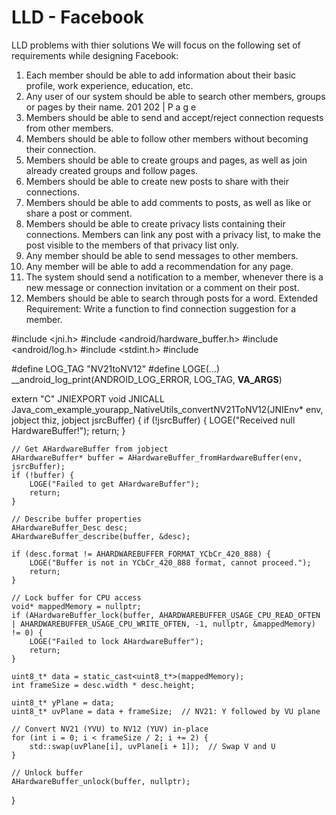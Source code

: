 # LLD - Facebook
LLD problems with thier solutions
We will focus on the following set of requirements while designing Facebook:
1. Each member should be able to add information about their basic profile, work
experience, education, etc.
2. Any user of our system should be able to search other members, groups or pages by
their name.
201
202 | P a g e
3. Members should be able to send and accept/reject connection requests from other
members.
4. Members should be able to follow other members without becoming their connection.
5. Members should be able to create groups and pages, as well as join already created
groups and follow pages.
6. Members should be able to create new posts to share with their connections.
7. Members should be able to add comments to posts, as well as like or share a post or
comment.
8. Members should be able to create privacy lists containing their connections. Members
can link any post with a privacy list, to make the post visible to the members of that
privacy list only.
9. Any member should be able to send messages to other members.
10. Any member will be able to add a recommendation for any page.
11. The system should send a notification to a member, whenever there is a new message
or connection invitation or a comment on their post.
12. Members should be able to search through posts for a word.
Extended Requirement: Write a function to find connection suggestion for a member.


#include <jni.h>
#include <android/hardware_buffer.h>
#include <android/log.h>
#include <stdint.h>
#include <cstring>

#define LOG_TAG "NV21toNV12"
#define LOGE(...) __android_log_print(ANDROID_LOG_ERROR, LOG_TAG, __VA_ARGS__)

extern "C"
JNIEXPORT void JNICALL
Java_com_example_yourapp_NativeUtils_convertNV21ToNV12(JNIEnv* env, jobject thiz, jobject jsrcBuffer) {
    if (!jsrcBuffer) {
        LOGE("Received null HardwareBuffer!");
        return;
    }

    // Get AHardwareBuffer from jobject
    AHardwareBuffer* buffer = AHardwareBuffer_fromHardwareBuffer(env, jsrcBuffer);
    if (!buffer) {
        LOGE("Failed to get AHardwareBuffer");
        return;
    }

    // Describe buffer properties
    AHardwareBuffer_Desc desc;
    AHardwareBuffer_describe(buffer, &desc);

    if (desc.format != AHARDWAREBUFFER_FORMAT_YCbCr_420_888) {
        LOGE("Buffer is not in YCbCr_420_888 format, cannot proceed.");
        return;
    }

    // Lock buffer for CPU access
    void* mappedMemory = nullptr;
    if (AHardwareBuffer_lock(buffer, AHARDWAREBUFFER_USAGE_CPU_READ_OFTEN | AHARDWAREBUFFER_USAGE_CPU_WRITE_OFTEN, -1, nullptr, &mappedMemory) != 0) {
        LOGE("Failed to lock AHardwareBuffer");
        return;
    }

    uint8_t* data = static_cast<uint8_t*>(mappedMemory);
    int frameSize = desc.width * desc.height;

    uint8_t* yPlane = data;
    uint8_t* uvPlane = data + frameSize;  // NV21: Y followed by VU plane

    // Convert NV21 (YVU) to NV12 (YUV) in-place
    for (int i = 0; i < frameSize / 2; i += 2) {
        std::swap(uvPlane[i], uvPlane[i + 1]);  // Swap V and U
    }

    // Unlock buffer
    AHardwareBuffer_unlock(buffer, nullptr);
}

